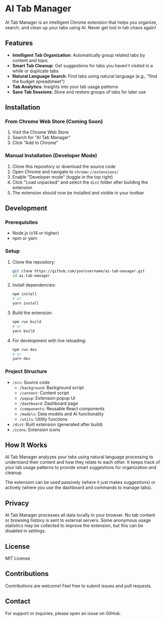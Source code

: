 # AI Tab Manager

AI Tab Manager is an intelligent Chrome extension that helps you organize, search, and clean up your tabs using AI. Never get lost in tab chaos again!

## Features

- **Intelligent Tab Organization**: Automatically group related tabs by content and topic
- **Smart Tab Cleanup**: Get suggestions for tabs you haven't visited in a while or duplicate tabs
- **Natural Language Search**: Find tabs using natural language (e.g., "find the budget spreadsheet")
- **Tab Analytics**: Insights into your tab usage patterns
- **Save Tab Sessions**: Store and restore groups of tabs for later use

## Installation

### From Chrome Web Store (Coming Soon)

1. Visit the Chrome Web Store
2. Search for "AI Tab Manager"
3. Click "Add to Chrome"

### Manual Installation (Developer Mode)

1. Clone this repository or download the source code
2. Open Chrome and navigate to `chrome://extensions/`
3. Enable "Developer mode" (toggle in the top right)
4. Click "Load unpacked" and select the `dist` folder after building the extension
5. The extension should now be installed and visible in your toolbar

## Development

### Prerequisites

- Node.js (v14 or higher)
- npm or yarn

### Setup

1. Clone the repository:
   ```bash
   git clone https://github.com/yourusername/ai-tab-manager.git
   cd ai-tab-manager
   ```

2. Install dependencies:
   ```bash
   npm install
   # or
   yarn install
   ```

3. Build the extension:
   ```bash
   npm run build
   # or
   yarn build
   ```

4. For development with live reloading:
   ```bash
   npm run dev
   # or
   yarn dev
   ```

### Project Structure

- `/src`: Source code
  - `/background`: Background script
  - `/content`: Content script
  - `/popup`: Extension popup UI
  - `/dashboard`: Dashboard page
  - `/components`: Reusable React components
  - `/models`: Data models and AI functionality
  - `/utils`: Utility functions
- `/dist`: Built extension (generated after build)
- `/icons`: Extension icons

## How It Works

AI Tab Manager analyzes your tabs using natural language processing to understand their content and how they relate to each other. It keeps track of your tab usage patterns to provide smart suggestions for organization and cleanup.

The extension can be used passively (where it just makes suggestions) or actively (where you use the dashboard and commands to manage tabs).

## Privacy

AI Tab Manager processes all data locally in your browser. No tab content or browsing history is sent to external servers. Some anonymous usage statistics may be collected to improve the extension, but this can be disabled in settings.

## License

MIT License

## Contributions

Contributions are welcome! Feel free to submit issues and pull requests.

## Contact

For support or inquiries, please open an issue on GitHub. 